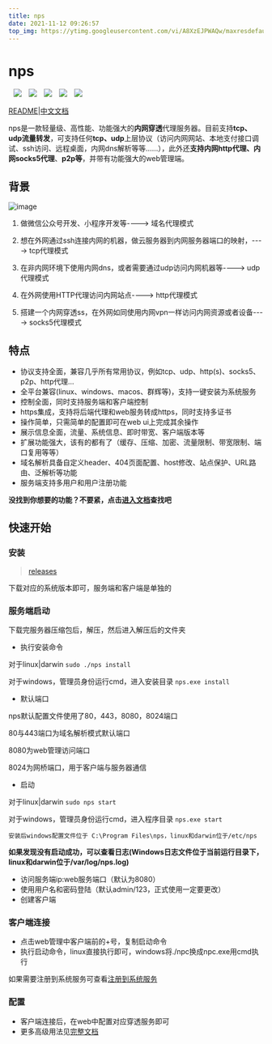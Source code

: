 ```yaml
---
title: nps
date: 2021-11-12 09:26:57
top_img: https://ytimg.googleusercontent.com/vi/A8XzEJPWAQw/maxresdefault.jpg
---
```


# nps

<div style="display:inline-block;margin-left:10px;"><img src="https://img.shields.io/github/stars/ehang-io/nps.svg"></a></div>
<div style="display:inline-block;margin-left:10px;"><img src="https://img.shields.io/github/forks/ehang-io/nps.svg"></div>
<div style="display:inline-block;margin-left:10px;"><a href="https://gitter.im/cnlh-nps/community?utm_source=badge&utm_medium=badge&utm_campaign=pr-badge"><img src="https://badges.gitter.im/cnlh-nps/community.svg"></a></div>
<div style="display:inline-block;margin-left:10px;"><img src="https://github.com/ehang-io/nps/workflows/Release/badge.svg"></div>
<div style="display:inline-block;margin-left:10px;"><img src="https://img.shields.io/github/downloads/ehang-io/nps/total"></div>

[README](https://github.com/ehang-io/nps/blob/master/README.md)|[中文文档](https://github.com/ehang-io/nps/blob/master/README_zh.md)

nps是一款轻量级、高性能、功能强大的**内网穿透**代理服务器。目前支持**tcp、udp流量转发**，可支持任何**tcp、udp**上层协议（访问内网网站、本地支付接口调试、ssh访问、远程桌面，内网dns解析等等……），此外还**支持内网http代理、内网socks5代理**、**p2p等**，并带有功能强大的web管理端。

## 背景

![image](https://github.com/ehang-io/nps/blob/master/image/web.png?raw=true)

1. 做微信公众号开发、小程序开发等----> 域名代理模式

2. 想在外网通过ssh连接内网的机器，做云服务器到内网服务器端口的映射，----> tcp代理模式

3. 在非内网环境下使用内网dns，或者需要通过udp访问内网机器等----> udp代理模式

4. 在外网使用HTTP代理访问内网站点----> http代理模式

5. 搭建一个内网穿透ss，在外网如同使用内网vpn一样访问内网资源或者设备----> socks5代理模式
## 特点
- 协议支持全面，兼容几乎所有常用协议，例如tcp、udp、http(s)、socks5、p2p、http代理...
- 全平台兼容(linux、windows、macos、群辉等)，支持一键安装为系统服务
- 控制全面，同时支持服务端和客户端控制
- https集成，支持将后端代理和web服务转成https，同时支持多证书
- 操作简单，只需简单的配置即可在web ui上完成其余操作
- 展示信息全面，流量、系统信息、即时带宽、客户端版本等
- 扩展功能强大，该有的都有了（缓存、压缩、加密、流量限制、带宽限制、端口复用等等）
- 域名解析具备自定义header、404页面配置、host修改、站点保护、URL路由、泛解析等功能
- 服务端支持多用户和用户注册功能

**没找到你想要的功能？不要紧，点击[进入文档](https://ehang-io.github.io/nps)查找吧**
## 快速开始

### 安装
> [releases](https://github.com/ehang-io/nps/releases)

下载对应的系统版本即可，服务端和客户端是单独的

### 服务端启动
下载完服务器压缩包后，解压，然后进入解压后的文件夹

- 执行安装命令

对于linux|darwin ```sudo ./nps install```

对于windows，管理员身份运行cmd，进入安装目录 ```nps.exe install```

- 默认端口

nps默认配置文件使用了80，443，8080，8024端口

80与443端口为域名解析模式默认端口

8080为web管理访问端口

8024为网桥端口，用于客户端与服务器通信

- 启动

对于linux|darwin ```sudo nps start```

对于windows，管理员身份运行cmd，进入程序目录 ```nps.exe start```

```安装后windows配置文件位于 C:\Program Files\nps，linux和darwin位于/etc/nps```

**如果发现没有启动成功，可以查看日志(Windows日志文件位于当前运行目录下，linux和darwin位于/var/log/nps.log)**
- 访问服务端ip:web服务端口（默认为8080）
- 使用用户名和密码登陆（默认admin/123，正式使用一定要更改）
- 创建客户端

### 客户端连接
- 点击web管理中客户端前的+号，复制启动命令
- 执行启动命令，linux直接执行即可，windows将./npc换成npc.exe用cmd执行

如果需要注册到系统服务可查看[注册到系统服务](https://ehang-io.github.io/nps/#/use?id=注册到系统服务)

### 配置
- 客户端连接后，在web中配置对应穿透服务即可
- 更多高级用法见[完整文档](https://ehang-io.github.io/nps/)